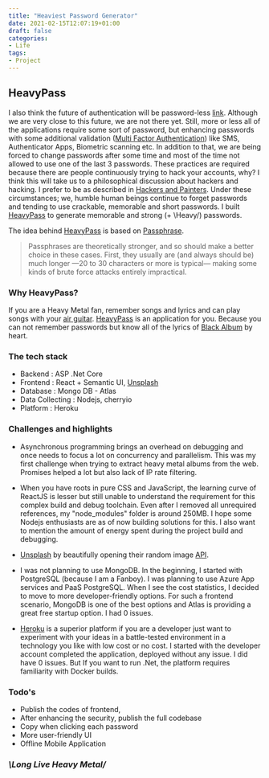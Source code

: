 ```yaml
---
title: "Heaviest Password Generator"
date: 2021-02-15T12:07:19+01:00
draft: false
categories: 
- Life
tags:
- Project
---
```


## HeavyPass

I also think the future of authentication will be password-less [link][1]. Although we are very close to this future, we are not there yet. Still, more or less all of the applications require some sort of password, but enhancing passwords with some additional validation ([Multi Factor Authentication][2]) like SMS, Authenticator Apps, Biometric scanning etc. In addition to that, we are being forced to change passwords after some time and most of the time not allowed to use one of the last 3 passwords. These practices are required because there are people continuously trying to hack your accounts, why? I think this will take us to a philosophical discussion about hackers and hacking. I prefer to be as described in [Hackers and Painters][3]. Under these circumstances; we, humble human beings continue to forget passwords and tending to use crackable, memorable and short passwords. I built [HeavyPass][4] to generate memorable and strong (+ \Heavy/) passwords.

The idea behind [HeavyPass][4] is based on [Passphrase][5]. 
> Passphrases are theoretically stronger, and so should make a better choice in these cases. First, they usually are (and always should be) much longer —20 to 30 characters or more is typical— making some kinds of brute force attacks entirely impractical. 


### Why HeavyPass?

If you are a Heavy Metal fan, remember songs and lyrics and can play songs with your [air guitar][6]. [HeavyPass][4] is an application for you. Because you can not remember passwords but know all of the lyrics of [Black Album][7] by heart. 


### The tech stack

- Backend : ASP .Net Core 
- Frontend : React + Semantic UI, [Unsplash][8]
- Database : Mongo DB - Atlas
- Data Collecting : Nodejs, cherryio
- Platform : Heroku

### Challenges and highlights

- Asynchronous programming brings an overhead on debugging and once needs to focus a lot on concurrency and parallelism. This was my first challenge when trying to extract heavy metal albums from the web. Promises helped a lot but also lack of IP rate filtering. 

- When you have roots in pure CSS and JavaScript, the learning curve of ReactJS is lesser but still unable to understand the requirement for this complex build and debug toolchain. Even after I removed all unrequired references, my "node_modules" folder is around 250MB. I hope some Nodejs enthusiasts are as of now building solutions for this. I also want to mention the amount of energy spent during the project build and debugging. 

- [Unsplash][8] by beautifully opening their random image [API][9].

- I was not planning to use MongoDB. In the beginning, I started with PostgreSQL (because I am a Fanboy). I was planning to use Azure App services and PaaS PostgreSQL. When I see the cost statistics, I decided to move to more developer-friendly options. For such a frontend scenario, MongoDB is one of the best options and Atlas is providing a great free startup option. I had 0 issues. 

- [Heroku][10] is a superior platform if you are a developer just want to experiment with your ideas in a battle-tested environment in a technology you like with low cost or no cost. I started with the developer account completed the application, deployed without any issue. I did have 0 issues. But If you want to run .Net, the platform requires familiarity with Docker builds.


### Todo's

- Publish the codes of frontend, 
- After enhancing the security, publish the full codebase
- Copy when clicking each password
- More user-friendly UI
- Offline Mobile Application


### ***\Long Live Heavy Metal/***




[1]: https://www.darkreading.com/endpoint/why-the-future-is-passwordless/d/d-id/1339530 "Future is Passwrodlesss"
[2]: https://en.wikipedia.org/wiki/Multi-factor_authentication "Multi-Factor Authentication"
[3]: https://www.goodreads.com/book/show/41793.Hackers_Painters "Hackers and Painters"
[4]: https://www.heavypass.com "HeavyPass"
[5]: https://en.wikipedia.org/wiki/Passphrase "Passphrase"
[6]: https://www.merriam-webster.com/dictionary/air%20guitar "Air Guitar"
[7]: https://en.wikipedia.org/wiki/Metallica_(album) "Metallica"
[8]: https://unsplash.com/ "Unsplash"
[9]: https://source.unsplash.com/ "Unsplash Random API"
[10]: https://heroku.com "Heroku"